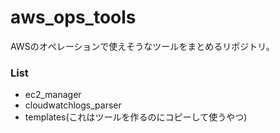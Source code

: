 # aws_ops_tools

AWSのオペレーションで使えそうなツールをまとめるリポジトリ。

### List

- ec2_manager
- cloudwatchlogs_parser
- templates(これはツールを作るのにコピーして使うやつ)